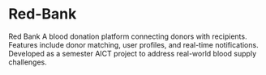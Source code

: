 # Red-Bank
Red Bank A blood donation platform connecting donors with recipients. Features include donor matching, user profiles, and real-time notifications. Developed as a semester AICT project to address real-world blood supply challenges.
